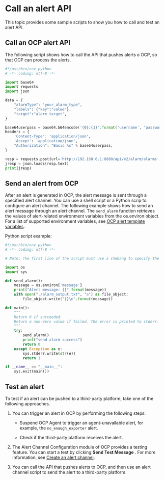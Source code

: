 Call an alert API
======================================

This topic provides some sample scripts to show you how to call and test an alert API.

Call an OCP alert API
------------------------------------------

The following script shows how to call the API that pushes alerts o OCP, so that OCP can process the alerts.

```python
#!/usr/bin/env python
# -*- coding: utf-8 -*-

import base64
import requests
import json

data = {
    "alarmType": "your_alarm_type", 
    "labels": {"key":"value"}, 
    "target":"alarm_target",
}

base64userpass = base64.b64encode('{0}:{1}'.format('username', 'password'))
headers = {
    'Content-Type': 'application/json',
    'Accept': 'application/json',
    "Authorization": "Basic %s" % base64userpass,
}

resp = requests.post(url='http://192.168.0.1:8080/api/v2/alarm/alarms', headers=headers, data=json.dumps(data))
jresp = json.loads(resp.text)
print(jresp)
```

Send an alert from OCP
-------------------------------------------

After an alert is generated in OCP, the alert message is sent through a specified alert channel. You can use a shell script or a Python scrip to configure an alert channel. The following example shows how to send an alert message through an alert channel. The `send_alarm` function retrieves the values of alert-related environment variables from the os.environ object. For a list of supported environment variables, see [OCP alert template variables](5.ocp-alert-template-variables.md).

Python script example:

```python
#!/usr/bin/env python
# -*- coding: utf-8 -*-

# Note: The first line of the script must use a shebang to specify the program to use. Only Python and bash are supported.

import os
import sys

def send_alarm():
    message = os.environ['message']
    print("Alert message: {}".format(message))
    with open("./alarm_output.txt", "a") as file_object:
        file_object.write("{}\n".format(message))

def main():
    """
    Return 0 if succeeded.
    Return a non-zero value if failed. The error is printed to stderr.
    """
    try:
        send_alarm()
        print("send alarm success")
        return 0
    except Exception as e:
        sys.stderr.write(str(e))
        return 1

if __name__ == "__main__":
    sys.exit(main())
```

Test an alert
----------------------------------

To test if an alert can be pushed to a third-party platform, take one of the following approaches.

1. You can trigger an alert in OCP by performing the following steps:

   * Suspend OCP Agent to trigger an agent-unavailable alert, for example, the `no_enough_exporter` alert.

   * Check if the third-party platform receives the alert.

2. The Alert Channel Configuration module of OCP provides a testing feature. You can start a test by clicking **Send Test Message** . For more information, see [Create an alert channel](../9.alert-management/8.create-alarm-channel-1.md).

3. You can call the API that pushes alerts to OCP, and then use an alert channel script to send the alert to a third-party platform.
